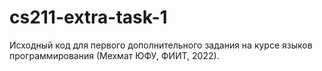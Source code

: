 cs211-extra-task-1
==================

Исходный код для первого дополнительного задания на курсе языков 
программирования (Мехмат ЮФУ, ФИИТ, 2022).
